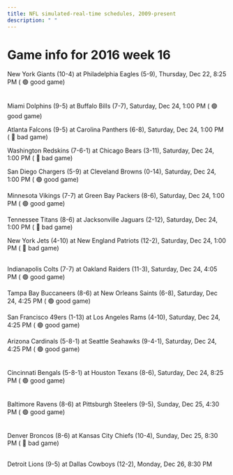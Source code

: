 ```yaml
---
title: NFL simulated-real-time schedules, 2009-present
description: " "
---
```


# Game info for 2016 week 16

New York Giants (10-4) at Philadelphia Eagles (5-9), Thursday, Dec 22, 8:25 PM (	:green_circle: good game)

<br/>Miami Dolphins (9-5) at Buffalo Bills (7-7), Saturday, Dec 24, 1:00 PM (	:green_circle: good game)

Atlanta Falcons (9-5) at Carolina Panthers (6-8), Saturday, Dec 24, 1:00 PM (	:red_circle: bad game)

Washington Redskins (7-6-1) at Chicago Bears (3-11), Saturday, Dec 24, 1:00 PM (	:red_circle: bad game)

San Diego Chargers (5-9) at Cleveland Browns (0-14), Saturday, Dec 24, 1:00 PM (	:green_circle: good game)

Minnesota Vikings (7-7) at Green Bay Packers (8-6), Saturday, Dec 24, 1:00 PM (	:green_circle: good game)

Tennessee Titans (8-6) at Jacksonville Jaguars (2-12), Saturday, Dec 24, 1:00 PM (	:red_circle: bad game)

New York Jets (4-10) at New England Patriots (12-2), Saturday, Dec 24, 1:00 PM (	:red_circle: bad game)

<br/>Indianapolis Colts (7-7) at Oakland Raiders (11-3), Saturday, Dec 24, 4:05 PM (	:green_circle: good game)

Tampa Bay Buccaneers (8-6) at New Orleans Saints (6-8), Saturday, Dec 24, 4:25 PM (	:green_circle: good game)

San Francisco 49ers (1-13) at Los Angeles Rams (4-10), Saturday, Dec 24, 4:25 PM (	:green_circle: good game)

Arizona Cardinals (5-8-1) at Seattle Seahawks (9-4-1), Saturday, Dec 24, 4:25 PM (	:green_circle: good game)

<br/>Cincinnati Bengals (5-8-1) at Houston Texans (8-6), Saturday, Dec 24, 8:25 PM (	:green_circle: good game)

<br/>Baltimore Ravens (8-6) at Pittsburgh Steelers (9-5), Sunday, Dec 25, 4:30 PM (	:green_circle: good game)

<br/>Denver Broncos (8-6) at Kansas City Chiefs (10-4), Sunday, Dec 25, 8:30 PM (	:red_circle: bad game)

<br/>Detroit Lions (9-5) at Dallas Cowboys (12-2), Monday, Dec 26, 8:30 PM

